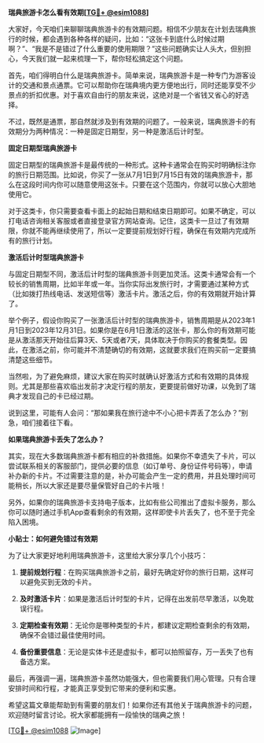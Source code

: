 **瑞典旅游卡怎么看有效期[[TG💪+ @esim1088](https://t.me/s/esim1088)]**

大家好，今天咱们来聊聊瑞典旅游卡的有效期问题。相信不少朋友在计划去瑞典旅行的时候，都会遇到各种各样的疑问，比如：“这张卡到底什么时候过期啊？”、“我是不是错过了什么重要的使用期限？”这些问题确实让人头大，但别担心，今天我们就一起来梳理一下，帮你轻松搞定这个问题。

首先，咱们得明白什么是瑞典旅游卡。简单来说，瑞典旅游卡是一种专门为游客设计的交通和景点通票。它可以帮助你在瑞典境内更方便地出行，同时还能享受不少景点的折扣优惠。对于喜欢自由行的朋友来说，这绝对是一个省钱又省心的好选择。

不过，既然是通票，那自然就涉及到有效期的问题了。一般来说，瑞典旅游卡的有效期分为两种情况：一种是固定日期型，另一种是激活后计时型。

**固定日期型瑞典旅游卡**

固定日期型的瑞典旅游卡是最传统的一种形式。这种卡通常会在购买时明确标注你的旅行日期范围。比如说，你买了一张从7月1日到7月15日有效的瑞典旅游卡，那么在这段时间内你可以随意使用这张卡。只要在这个范围内，你就可以放心大胆地使用它。

对于这类卡，你只需要查看卡面上的起始日期和结束日期即可。如果不确定，可以打电话咨询相关客服或者直接登录官方网站查询。记住，这类卡一旦过了有效期限，你就不能再继续使用了，所以一定要提前规划好行程，确保在有效期内完成所有的旅行计划。

**激活后计时型瑞典旅游卡**

与固定日期型不同，激活后计时型的瑞典旅游卡则更加灵活。这类卡通常会有一个较长的销售周期，比如半年或一年。当你实际出发旅行时，才需要通过某种方式（比如拨打热线电话、发送短信等）激活卡片。激活之后，你的有效期就开始计算了。

举个例子，假设你购买了一张激活后计时型的瑞典旅游卡，销售周期是从2023年1月1日到2023年12月31日。如果你是在6月1日激活的这张卡，那么你的有效期可能是从激活那天开始往后算3天、5天或者7天，具体取决于你购买的套餐类型。因此，在激活之前，你可能并不清楚确切的有效期，这就要求我们在购买前一定要搞清楚这些细节。

当然啦，为了避免麻烦，建议大家在购买时就确认好激活方式和有效期的具体规则。尤其是那些喜欢临出发前才决定行程的朋友，更要提前做好功课，以免到了瑞典才发现自己的卡已经过期。

说到这里，可能有人会问：“那如果我在旅行途中不小心把卡弄丢了怎么办？”别急，咱们接着往下看。

**如果瑞典旅游卡丢失了怎么办？**

其实，现在大多数瑞典旅游卡都有相应的补救措施。如果你不幸遗失了卡片，可以尝试联系相关的客服部门，提供必要的信息（如订单号、身份证件号码等），申请补办新的卡片。不过需要注意的是，补办可能会产生一定的费用，并且处理时间可能稍长，所以大家还是要尽量保管好自己的卡片哦！

另外，如果你的瑞典旅游卡支持电子版本，比如有些公司推出了虚拟卡服务，那么你可以随时通过手机App查看剩余的有效期，这样即使卡片丢失了，也不至于完全陷入困境。

**小贴士：如何避免错过有效期**

为了让大家更好地利用瑞典旅游卡，这里给大家分享几个小技巧：

1. **提前规划行程**：在购买瑞典旅游卡之前，最好先确定好你的旅行日期，这样可以避免买到无效的卡片。
   
2. **及时激活卡片**：如果是激活后计时型的卡片，记得在出发前尽早激活，以免耽误行程。

3. **定期检查有效期**：无论你是哪种类型的卡片，都建议定期检查剩余的有效期，确保不会错过最佳使用时间。

4. **备份重要信息**：无论是实体卡还是虚拟卡，都可以拍照留存，万一丢失了也有备选方案。

最后，再强调一遍，瑞典旅游卡虽然功能强大，但也需要我们用心管理。只有合理安排时间和行程，才能真正享受到它带来的便利和实惠。

希望这篇文章能帮助到有需要的朋友们！如果你还有其他关于瑞典旅游卡的问题，欢迎随时留言讨论。祝大家都能拥有一段愉快的瑞典之旅！

[[TG💪+ @esim1088](https://t.me/s/esim1088) ![Image](https://i.postimg.cc/4NQfJmqS/Snipaste-2025-05-13-00-14-12.png)]